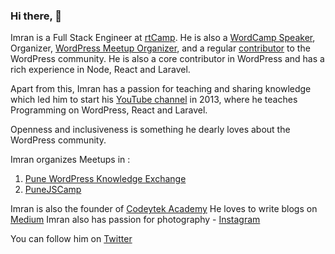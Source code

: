 ### Hi there, 👋

Imran is a Full Stack Engineer at [rtCamp](http://rtcamp.com/). He is also a [WordCamp Speaker](https://2020.asia.wordcamp.org/speaker/imran-sayed/), Organizer, [WordPress Meetup Organizer](https://www.meetup.com/Pune-WordPress-Knowledge-Exchange/members/?op=leaders), and a regular [contributor](https://profiles.wordpress.org/gsayed786/) to the WordPress community. He is also a core contributor in WordPress and has a rich experience in Node, React and Laravel.

Apart from this, Imran has a passion for teaching and sharing knowledge which led him to start his [YouTube channel](https://youtube.com/ImranSayedDev) in 2013, where he teaches Programming on WordPress, React and Laravel.

Openness and inclusiveness is something he dearly loves about the WordPress community.

Imran organizes Meetups in :
1. [Pune WordPress Knowledge Exchange](https://www.meetup.com/Pune-WordPress-Knowledge-Exchange)
2. [PuneJSCamp](https://www.meetup.com/PuneJSCamp/)

Imran is also the founder of [Codeytek Academy](https://codeytek.com)
He loves to write blogs on [Medium](https://medium.com/@imranhsayed)
Imran also has passion for photography - [Instagram](https://www.instagram.com/kapture_magic/)

You can follow him on [Twitter](https://twitter.com/imranhsayed)
